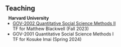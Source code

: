 <h1 id="teaching"></h1>

<h2 style="margin: 60px 0px 10px;">Teaching</h2>

<h4 style="margin:0 10px 0;">Harvard University</h4>

<ul style="margin:0 0 5px;">
  <li><a href="https://mattblackwell.github.io/gov2002-f23/">GOV-2002 Quantitative Social Science Methods II</a>
  <br>TF for Matthew Blackwell (Fall 2023)</li>
  <li>GOV-2001 Quantitative Social Science Methods I
  <br>TF for Kosuke Imai (Spring 2024)</li>
</ul>

